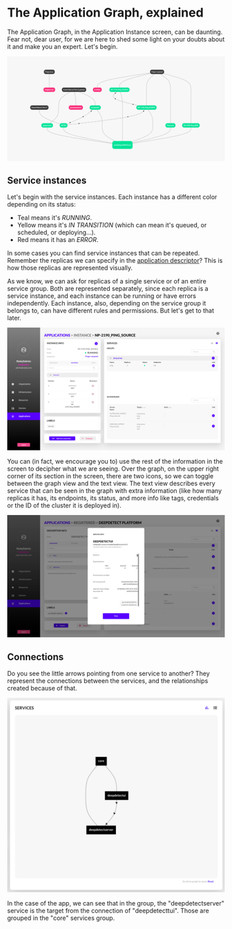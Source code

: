 # The Application Graph, explained

The Application Graph, in the Application Instance screen, can be daunting. Fear not, dear user, for we are here to shed some light on your doubts about it and make you an expert. Let's begin.

![I mean, who can blame you. This is scary.](../.gitbook/assets/captura-de-pantalla-2019-11-04-a-las-12.29.58.png)

## Service instances

Let's begin with the service instances. Each instance has a different color depending on its status:

* Teal means it's _RUNNING_.
* Yellow means it's _IN TRANSITION_ \(which can mean it's queued, or scheduled, or deploying...\).
* Red means it has an _ERROR_.

In some cases you can find service instances that can be repeated. Remember the replicas we can specify in the [application descriptor](app_descriptors.md)? This is how those replicas are represented visually.

As we know, we can ask for replicas of a single service or of an entire service group. Both are represented separately, since each replica is a service instance, and each instance can be running or have errors independently. Each instance, also, depending on the service group it belongs to, can have different rules and permissions. But let's get to that later.

![Text description of the application instance](../.gitbook/assets/instance24.png)

You can \(in fact, we encourage you to\) use the rest of the information in the screen to decipher what we are seeing. Over the graph, on the upper right corner of its section in the screen, there are two icons, so we can toggle between the graph view and the text view. The text view describes every service that can be seen in the graph with extra information \(like how many replicas it has, its endpoints, its status, and more info like tags, credentials or the ID of the cluster it is deployed in\).

![Text description of the application instance](../.gitbook/assets/regservinf.png)

## Connections

Do you see the little arrows pointing from one service to another? They represent the connections between the services, and the relationships created because of that.

![Rules of the application instance](../.gitbook/assets/captura-de-pantalla-2019-11-04-a-las-18.21.30.png)

In the case of the app, we can see that in the  group, the "deepdetectserver" service is the target from the connection of "deepdetecttui". Those are grouped in the "core" services group.

